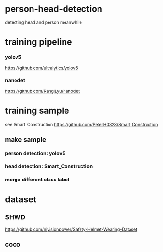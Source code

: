 # person-head-detection
detecting head and person meanwhile
# training pipeline
### yolov5 
https://github.com/ultralytics/yolov5
### nanodet
https://github.com/RangiLyu/nanodet
# training sample
see Smart_Construction
https://github.com/PeterH0323/Smart_Construction
## make sample
### person detection: yolov5
### head detection: Smart_Construction
### merge different class label
# dataset
## SHWD
https://github.com/njvisionpower/Safety-Helmet-Wearing-Dataset
## coco
